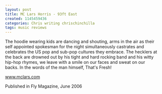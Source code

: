 ```yaml
---
layout: post
title: MC Lars Horris - 93ft East
created: 1145459436
categories: Chris writing chrischinchilla
tags: music reviews
---
```


The hoodie wearing kids are dancing and shouting, arms in the air as their self appointed spokesman for the night simultaneously castrates and celebrates the US pop and sub-pop cultures they embrace. The hecklers at the back are drowned out by his tight and hard rocking band and his witty hip-hop rhymes, we leave with a smile on our faces and sweat on our backs. In the words of the man himself, That's Fresh!

<a href='http://www.mclars.com' target='_blank'>www.mclars.com</a>

Published in Fly Magazine, June 2006
